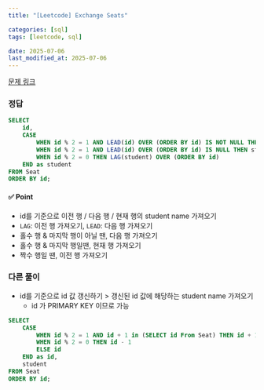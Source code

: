 ```yaml
---
title: "[Leetcode] Exchange Seats"

categories: [sql]
tags: [leetcode, sql]

date: 2025-07-06
last_modified_at: 2025-07-06
---
```

[문제 링크](https://leetcode.com/problems/exchange-seats/description/?envType=study-plan-v2&envId=top-sql-50)

### 정답
```sql
SELECT
    id, 
    CASE 
        WHEN id % 2 = 1 AND LEAD(id) OVER (ORDER BY id) IS NOT NULL THEN LEAD(student) OVER (ORDER BY id)
        WHEN id % 2 = 1 AND LEAD(id) OVER (ORDER BY id) IS NULL THEN student
        WHEN id % 2 = 0 THEN LAG(student) OVER (ORDER BY id)
    END as student
FROM Seat
ORDER BY id;
```

#### ✅ Point
- id를 기준으로 이전 행 / 다음 행 / 현재 행의 student name 가져오기 
- `LAG`: 이전 행 가져오기, `LEAD`: 다음 행 가져오기
- 홀수 행 & 마지막 행이 아닐 땐, 다음 행 가져오기
- 홀수 행 & 마지막 행일땐, 현재 행 가져오기
- 짝수 행일 땐, 이전 행 가져오기

### 다른 풀이
- id를 기준으로 id 값 갱신하기 > 갱신된 id 값에 해당하는 student name 가져오기
    - id 가 PRIMARY KEY 이므로 가능
```sql
SELECT
    CASE 
        WHEN id % 2 = 1 AND id + 1 in (SELECT id From Seat) THEN id + 1
        WHEN id % 2 = 0 THEN id - 1
        ELSE id
    END as id,
    student
FROM Seat
ORDER BY id;
```